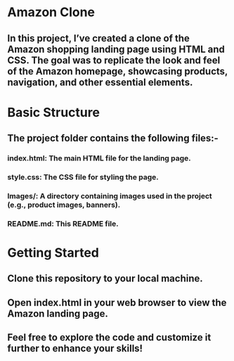 # Amazon Clone
## In this project, I’ve created a clone of the Amazon shopping landing page using HTML and CSS. The goal was to replicate the look and feel of the Amazon homepage, showcasing products, navigation, and other essential elements.

# Basic Structure
## The project folder contains the following files:-
### index.html: The main HTML file for the landing page.
### style.css: The CSS file for styling the page.
### Images/: A directory containing images used in the project (e.g., product images, banners).
### README.md: This README file.

# Getting Started
## Clone this repository to your local machine.
## Open index.html in your web browser to view the Amazon landing page.
## Feel free to explore the code and customize it further to enhance your skills!